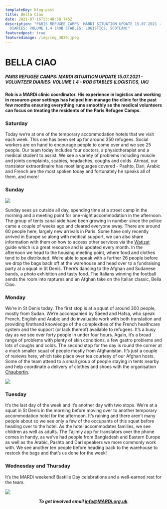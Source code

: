 ```yaml
---
templateKey: blog-post
title: Bella Ciao
date: 2021-07-16T23:48:58.745Z
description: "PARIS REFUGEE CAMPS: MARDI SITUATION UPDATE 15.07.2021 - VOLUNTEER
  DIARIES: VOLUME 1.4 (ROB STABLES: LOGISTICS, SCOTLAN)"
featuredpost: true
featuredimage: /img/img_3020.jpeg
---
```

# BELLA CIAO

##### PARIS REFUGEE CAMPS: MARDI SITUATION UPDATE 15.07.2021 - VOLUNTEER DIARIES: VOLUME 1.4 - ROB STABLES (LOGISTICS, UK)

#### Rob is a MARDi clinic coordinator. His experience in logistics and working in resource-poor settings has helped him manage the clinic for the past few months ensuring everything runs smoothly so the medical volunteers can focus on treating the residents of the Paris Refugee Camps.

### Saturday

Today we’re at one of the temporary accommodation hotels that we visit each week. This one has been set up for around 350 refugees. Social workers are on hand to encourage people to come over and we see 25 people. Our team today includes four doctors, a physiotherapist and a medical student to assist. We see a variety of problems including muscle and joints complaints, scabies, headaches, coughs and colds. Ahmad, our translator extraordinaire has most languages covered - Pashto, Dari, Arabic and French are the most spoken today and fortunately he speaks all of them, and more!

### Sunday

![](/img/img_3020.jpeg)

Sunday sees us outside all day, spending time at a street camp in the morning and a meeting point for one-night accommodation in the afternoon. The group of tents canal side have been growing in number since the police came a couple of weeks ago and cleared everyone away. There are around 60 people here, largely new arrivals in Paris. Some have only recently arrived in Europe so along with medical support, we can also share information with them on how to access other services via the [Watizat](https://watizat.org/) guide which is a great resource and is updated every month. In the afternoon we head to the housing meeting point, where food and clothes tend to be distributed. We’re able to speak with a further 26 people before we drop the bags back off at the warehouse and head over to a fundraising party at a squat in St Denis. There’s dancing to the Afghan and Sudanese bands, a photo exhibition and tasty food. The Italians winning the football sends the room into raptures and an Afghan take on the Italian classic, Bella Ciao.

### Monday

We’re in St Denis today. The first stop is at a squat of around 300 people, mostly from Sudan. We’re accompanied by Saeed and Hafsa, who speak French, English and Arabic and do invaluable work with both translation and providing firsthand knowledge of the complexities of the French healthcare system and the support (or lack thereof) available to refugees. It’s a busy day as we see over forty people in under four hours. Again, it’s a broad range of problems with plenty of skin conditions, a few gastro problems and lots of coughs and colds. The second stop for the day is round the corner at a much smaller squat of people mostly from Afghanistan. It’s just a couple of reviews here, which take place over tea courtesy of our Afghan hosts. Some of the team attend to a small group of people staying in tents nearby and help coordinate a delivery of clothes and shoes with the organisation [Chaubertin](https://chaubertin.org/).

![](/img/img_3037.jpeg)

### Tuesday

It’s the last day of the week and it’s another day with two stops. We’re at a squat in St Denis in the morning before moving over to another temporary accommodation hotel for the afternoon. It’s raining and there aren’t many people about so we see only a few of the occupants of this squat before heading over to the hotel. As the hotel accommodates families, we see children as well as adults. The Tajimly app for translators over the phone comes in handy, as we’ve had people from Bangladesh and Eastern Europe as well as the Arabic, Pashto and Dari speakers we more commonly work with. We see another ten people before heading back to the warehouse to restock the bags and that’s us done for the week!

### Wednesday and Thursday

It’s the MARDi weekend! Bastille Day celebrations and a well-earned rest for the team.

![](/img/3f47d21d-8216-469f-9255-cc9d37b12640.jpeg)

***<center> To get involved email info@MARDi.org.uk. <center/>***
